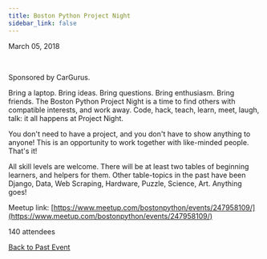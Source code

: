 ```yaml
---
title: Boston Python Project Night
sidebar_link: false
---
```


March 05, 2018


   

Sponsored by CarGurus.

Bring a laptop. Bring ideas. Bring questions. Bring enthusiasm. Bring friends. The Boston Python Project Night is a time to find others with compatible interests, and work away. Code, hack, teach, learn, meet, laugh, talk: it all happens at Project Night.

You don't need to have a project, and you don't have to show anything to anyone! This is an opportunity to work together with like-minded people. That's it!

All skill levels are welcome. There will be at least two tables of beginning learners, and helpers for them. Other table-topics in the past have been Django, Data, Web Scraping, Hardware, Puzzle, Science, Art. Anything goes!


Meetup link: [https://www.meetup.com/bostonpython/events/247958109/](https://www.meetup.com/bostonpython/events/247958109/)

140 attendees

[Back to Past Event](past-events.md)